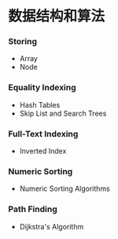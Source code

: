 # 数据结构和算法

### Storing
- Array
- Node

### Equality Indexing
- Hash Tables
- Skip List and Search Trees

### Full-Text Indexing
- Inverted Index

### Numeric Sorting
- Numeric Sorting Algorithms

### Path Finding
- Dijkstra's Algorithm
